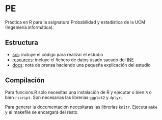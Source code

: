 # PE

Práctica en R para la asignatura Probabilidad y estadística de la UCM (Ingeniería informática).

## Estructura

- [src](./src): incluye el código para realizar el estudio
- [resources](./resources/): incluye el fichero de datos usado sacado del [INE](https://www.ine.es/jaxiT3/Tabla.htm?t=49075)
- [docs](./docs/): nota de prensa haciendo una pequeña explicación del estudio

## Compilación

Para funcions.R solo necesitas una instalación de R y ejecutar o bien `R` o bien `rscript`. Son necesarias las librerias `ggplot2` y `dplyr`.

Para generar la documentación necesitaras las librerías `knitr`. Ejecuta `make` y el makefile se encargará del resto.
